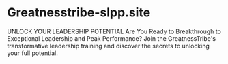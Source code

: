 # Greatnesstribe-slpp.site
UNLOCK YOUR LEADERSHIP POTENTIAL Are You Ready to Breakthrough to Exceptional Leadership and Peak Performance? Join the GreatnessTribe's transformative leadership training and discover the secrets to unlocking your full potential. 

